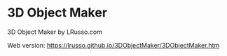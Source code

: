 # 3D Object Maker

3D Object Maker by LRusso.com

Web version: https://lrusso.github.io/3DObjectMaker/3DObjectMaker.htm
